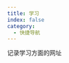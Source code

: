 ```yaml
---
title: 学习
index: false
category:
  - 快捷导航
---
```


记录学习方面的网址
<!-- more -->

<div class="vp-card-container">
  <VPCard
    title="菜鸟教程"
    desc="菜鸟教程提供了编程的基础技术教程, 介绍了HTML、CSS、Javascript、Python，Java，Ruby，C，PHP , MySQL等各种编程语言的基础知识。 同时本站中也提供了大量的在线实例，通过实例，您可以更好的学习编程。"
    logo="assets/icon/web.svg"
    link="https://www.runoob.com/"
  />
  <VPCard
    title="W3school"
    desc="全球最大的中文 Web 技术教程。"
    logo="https://www.w3school.com.cn/ui2019/logo-32-red.png"
    link="https://www.w3school.com.cn/"
  />
  <VPCard
    title="CSDN"
    desc="CSDN是全球知名中文IT技术交流平台,创建于1999年,包含原创博客、精品问答、职业培训、技术论坛、资源下载等产品服务,提供原创、优质、完整内容的专业IT技术开发社区."
    logo="assets/icon/web.svg"
    link="https://www.csdn.net/"
  />
  <VPCard
    title="力扣"
    desc="海量技术面试题库，拥有算法、数据结构、系统设计等 1000+题目，帮助你高效提升编程技能，轻松拿下世界 IT 名企 Dream Offer。"
    logo="https://leetcode.cn/favicon.ico"
    link="https://leetcode.cn/"
  />
  <VPCard
    title="Hello 算法"
    desc="动画图解、一键运行的数据结构与算法教程"
    logo="https://www.hello-algo.com/assets/images/favicon.png"
    link="https://www.hello-algo.com/"
  />
</div>